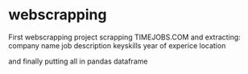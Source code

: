# webscrapping
First webscrapping project
scrapping TIMEJOBS.COM and extracting:
company name
job description
keyskills
year of experice
location

and finally putting all in pandas dataframe 
